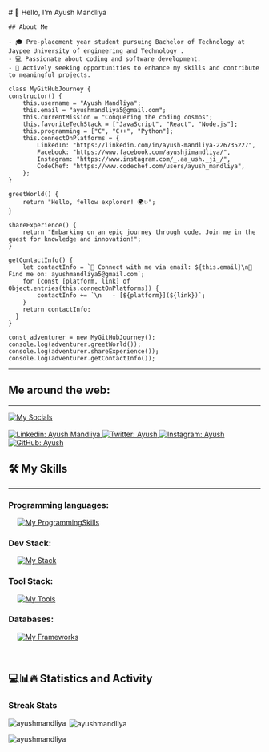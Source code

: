    
   <p align="left"><aside>
    # 👋 Hello, I'm Ayush Mandliya

    ## About Me
    
    - 🎓 Pre-placement year student pursuing Bachelor of Technology at Jaypee University of engineering and Technology .
    - 💻 Passionate about coding and software development.
    - 🚀 Actively seeking opportunities to enhance my skills and contribute to meaningful projects.
    
   </aside> 
   </p>
   


    class MyGitHubJourney {
    constructor() {
        this.username = "Ayush Mandliya";
        this.email = "ayushmandliya5@gmail.com";
        this.currentMission = "Conquering the coding cosmos";
        this.favoriteTechStack = ["JavaScript", "React", "Node.js"];
        this.programming = ["C", "C++", "Python"];
        this.connectOnPlatforms = {
            LinkedIn: "https://linkedin.com/in/ayush-mandliya-226735227",
            Facebook: "https://www.facebook.com/ayushjimandliya/",
            Instagram: "https://www.instagram.com/_.aa_ush._ji_/",
            CodeChef: "https://www.codechef.com/users/ayush_mandliya",
        };
    }

    greetWorld() {
        return "Hello, fellow explorer! 🌍✨";
    }

    shareExperience() {
        return "Embarking on an epic journey through code. Join me in the quest for knowledge and innovation!";
    }

    getContactInfo() {
        let contactInfo = `📧 Connect with me via email: ${this.email}\n🔗 Find me on: ayushmandliya5@gmail.com`;
        for (const [platform, link] of Object.entries(this.connectOnPlatforms)) {
            contactInfo += `\n   - [${platform}](${link})`;
        }
        return contactInfo;
      }
    }

    const adventurer = new MyGitHubJourney();
    console.log(adventurer.greetWorld());
    console.log(adventurer.shareExperience());
    console.log(adventurer.getContactInfo());

   
   -------------------
   
   ## Me around the web:
   -------------------
   [![My Socials](https://skillicons.dev/icons?i=linkedin,twitter,instagram,github,stackoverflow,devto,discord&perline=11)](https://skillicons.dev)
   &emsp;
   <br/><br/>
   <a href="https://www.linkedin.com/in/ayush-mandliya-226735227">
       ![Linkedin: Ayush Mandliya](https://img.shields.io/badge/-AyushMandliya-blue?style=flat-square&logo=Linkedin&logoColor=white)
   </a>
   <a href="https://twitter.com/ayushmandliya5">
       ![Twitter: Ayush](https://img.shields.io/twitter/follow/AyushMandliya?style=social)
   </a>
   <a href="https://www.instagram.com/_just__maybe__?igsh=Z3dwNnZtY3ozNnRx">
       ![Instagram: Ayush](https://img.shields.io/badge/-AyushMandliya-000?&logo=Instagram)
   </a>
   <a href="https://github.com/AyushMandliya">
       ![GitHub: Ayush](https://img.shields.io/github/followers/AyushMandliya?label=follow&style=social)
   </a>
   
   ## 🛠️ My Skills
   -------------------
   ### Programming languages:
   &emsp;
   [![My ProgrammingSkills](https://skillicons.dev/icons?i=cpp,js,c,java,py&perline=11)](https://skillicons.dev)
   
   ### Dev Stack:
   &emsp;
   [![My Stack](https://skillicons.dev/icons?i=react,redux,next,nodejs,tailwind,materialui,css,scss,html)](https://skillicons.dev)
   
   ### Tool Stack:
   &emsp;
   [![My Tools](https://skillicons.dev/icons?i=git,github,vscode,postman,powershell,netlify,replit,figma)](https://skillicons.dev)
   
   ### Databases:
   &emsp;
   [![My Frameworks](https://skillicons.dev/icons?i=mysql,sqlite,mongo&perline=11)](https://skillicons.dev)
   
   &emsp;
   
   ## 💻📊🔥 Statistics and Activity
      
   ###  Streak Stats
   <p><img align="left" src="https://github-readme-stats.vercel.app/api/top-langs?username=ayushmandliya&show_icons=true&locale=en&layout=compact" alt="ayushmandliya" /></p>

   <p>&nbsp;<img align="center" src="https://github-readme-stats.vercel.app/api?username=ayushmandliya&show_icons=true&locale=en" alt="ayushmandliya" /></p>
   
   <p><img align="center" src="https://github-readme-streak-stats.herokuapp.com/?user=ayushmandliya&" alt="ayushmandliya" /></p>
      
   <br>
   
